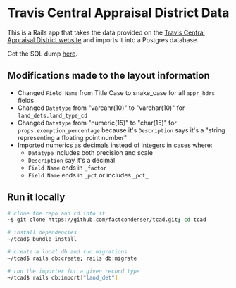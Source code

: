 # Travis Central Appraisal District Data
This is a Rails app that takes the data provided on the [Travis Central Appraisal District website](https://www.traviscad.org/reports-request/) and imports it into a Postgres database.

Get the SQL dump [here](https://www.dropbox.com/s/xnncj7hz2ex10bs/tcad_2019.zip?dl=0).

## Modifications made to the layout information
- Changed `Field Name` from Title Case to snake_case for all `appr_hdrs` fields
- Changed `Datatype` from "varcahr(10)" to "varchar(10)" for `land_dets.land_type_cd`
- Changed `Datatype` from "numeric(15)" to "char(15)" for `props.exemption_percentage` because it's `Description` says it's a "string representing a floating point number"
- Imported numerics as decimals instead of integers in cases where:
  - `Datatype` includes both precision and scale
  - `Description` say it's a decimal
  - `Field Name` ends in `_factor`
  - `Field Name` ends in `_pct` or includes `_pct_`
  
## Run it locally
```bash
# clone the repo and cd into it
~$ git clone https://github.com/factcondenser/tcad.git; cd tcad

# install dependencies
~/tcad$ bundle install

# create a local db and run migrations
~/tcad$ rails db:create; rails db:migrate

# run the importer for a given record type
~/tcad$ rails db:import["land_det"]
```
